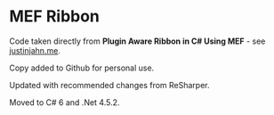 # MEF Ribbon

Code taken directly from **Plugin Aware Ribbon in C# Using MEF** - see [justinjahn.me](http://justinjahn.me/tutorials/2014/04/16/plugin-aware-ribbon-in-csharp-using-mef.html).

Copy added to Github for personal use.

Updated with recommended changes from ReSharper.

Moved to C# 6 and .Net 4.5.2.